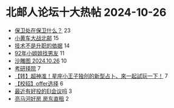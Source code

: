 # 北邮人论坛十大热帖 2024-10-26

- [保卫处在保卫什么？](https://bbs.byr.cn/article/Talking/6428702) 23
- [小黄车大战北邮](https://bbs.byr.cn/article/Picture/3369196) 15
- [技术不是升职的依据](https://bbs.byr.cn/article/WorkLife/1221373) 14
- [92年小姐姐找男友](https://bbs.byr.cn/article/Friends/2056878) 11
- [沙雕图 2024.10.26](https://bbs.byr.cn/article/Joke/732800) 10
- [考研择院](https://bbs.byr.cn/article/AimGraduate/1231391) 7
- [【转】超神准！星座小王子独创的新型占卜、來一起試玩一下！](https://bbs.byr.cn/article/Constellations/326533) 7
- [【校招】offer选择](https://bbs.byr.cn/article/Job/2217972) 6
- [最近有好投的EI会议吗](https://bbs.byr.cn/article/Paper/49046) 3
- [亮马河好房 房东直租](https://bbs.byr.cn/article/Home/138432) 2


